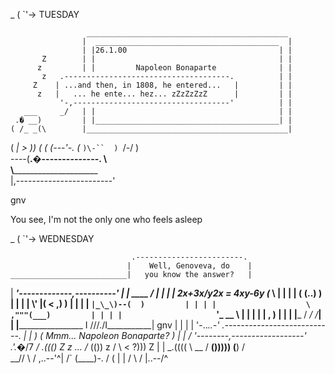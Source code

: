   _
 ( `'-> TUESDAY

                     _____________________________________________
                    |  _________________________________________  |
                    | |26.1.00                                  | |
           Z        | |                                         | |
          z         | |         Napoleon Bonaparte              | |
           z   .-------------------------------------.          | |
         Z    | ...and then, in 1808, he entered...   |         | |
          z   |   ... he ente... hez... zZzZzZzZ      |         | |
               '-,-----------------------------------'          | |
       ___     _/   | |                                         | |
     .� __)         | |_________________________________________| |
    ( /_ _(\        |_____________________________________________|
   ( _|  > ))
  ( ( (---'-.
  (_ `)\-``  )
    `/-/   ) \
----(__.�--------------.
\                       \
\\_______________________\
|,------------------------'

gnv



You see, I'm not the only one who feels asleep



  _
 ( `'-> WEDNESDAY

                               .------------------------.
                              |    Well, Genoveva, do    |
    __________________________|   you know the answer?   |
   |  _________________________'-------------,----------'
   | |                         ____         /  | |
   | |  2x+3x/y2x = 4xy-6y    (___ \           | |
   | |                       ( (..) )          | |
   | |                  \\\' |( < ,) )         | |
   | |                   `|_\_\)--(  )         | |
   | |                    \  ,"""(___)         | |
   | |                     `'\_  __  \         | |
   | |                        |    ,  )        | |
   | |_______________________ /  _/  /_________| |
   |________________________ I ///\./I___________|     gnv
                             |       |
                             |       |
                             '-.._..-'   .---------------------------.
                               | |  )   (  Mmm... Napoleon Bonaparte? )
                              _| | /     '--------,------------------'
                            .'_.�_/7            _/
                                         .((()           Z  z
              _..._                     /_ (())        z
             /     \                   <   ?)))     Z
             |     |                    \_.((((
             \  __ /                    __()))))
              \(__)                    /        \
            __//  \                   /   ,..--'^|
          /`  (____)-.               /  ( |      |
         /            \                 / |..--/^


